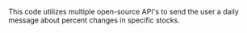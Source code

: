 This code utilizes multiple open-source API's to send the user a daily message about percent changes in specific stocks.
